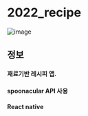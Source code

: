 # 2022_recipe
![image](https://user-images.githubusercontent.com/76803855/165723685-caa110e1-3cfb-43b5-b68b-d4783ce60cb4.png)

## 정보
#### 재료기반 레시피 앱.
#### spoonacular API 사용
#### React native
